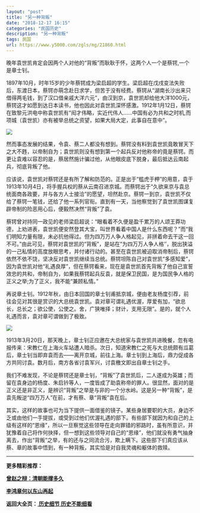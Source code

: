 ```yaml
---
layout: "post"
title: "另一种背叛"
date: "2018-12-17 16:15"
categories: "民国历史"
description: "另一种背叛"
tags: 民国
url: https://www.y5000.com/zgls/mg/21860.html
---
```






晚年袁世凯肯定会因两个人对他的“背叛”而耿耿于怀，这两个人一个是蔡锷,一个是章士钊。

1897年10月，时年15岁的少年蔡锷成为梁启超的学生。梁启超在戊戌变法失败后，东渡日本，蔡锷亦萌念赴日求学，但苦于没有经费。蔡锷从“湖南长沙出来只借得两毛钱，到了汉口借亲戚大洋六元”，由汉到京，袁世凯却给他大洋1000元，蔡锷这才如愿到达日本读书，他也因此对袁世凯深怀感激。1912年1月12日，蔡锷在致黎元洪电中称袁世凯有“闳才伟略，实近代伟人……中国有必为共和之时机,而项城（袁世凯）亦有被举总统之资望，如果大局大定，此事自在意中”。

![](https://img.y5000.com/uploads/allimg/170524/11-1F524113425527.jpg)

然而事态发展的结果，令袁、蔡二人都没有想到。蔡锷没有料到袁世凯竟敢冒天下之大不韪，以帝制自为；袁世凯则没有想到第一个起兵反对他称帝的竟是蔡锷。而更让袁难以容忍的是，蔡居然施计骗过他，从他眼皮底下脱身，最后抵达云南起兵，彻底背叛了他。

应该说，袁世凯对蔡锷还是有所了解和防范的。正是出于“槛虎于柙”的用意，袁于1913年10月4日，将手握兵权的蔡从云南召进京城。而蔡锷出于“久欲来京与袁总统面商各政要，并与各方人士接洽”的愿望，坦然赴京。蔡锷一到京，袁世凯不仅给了蔡锷一笔钱，还给了他一系列官衔。直到有一天，当他察觉到了袁世凯图谋复辟帝制的险恶用心后，便毅然决然“背叛”了袁。

蔡锷曾对持同一政见的老师梁启超说：“眼看着不久便是盈千累万的人颂王莽功德，上劝进表，袁世凯便安然登其大宝，叫世界看着中国人是什么东西呢？”而“我们明知力量有限，未必抗他得过。但为四万万人争人格起见，非拼着命去干这一回不可。”由此可见，蔡锷对袁世凯的“背叛”，是站在“为四万万人争人格’’，脱出狭溢的一己私情的高度放眼思考，并付诸行动的。甚至在袁世凯被迫取消帝制后，蔡锷依然不依不饶，坚决反对袁世凯继续当总统。蔡锷坦陈自己对袁世凯“多感知爱”，因为袁世凯对他“礼遇良厚”，但在蔡锷看来，现在是袁世凯首先背叛了他自己宣誓效忠的共和，帝制自为，如果我蔡锷起兵反袁，就是保卫民国，是为国民争人格的正义之举;为了正义，我不能“兼顾私情。”

再说章士钊。1912年秋，由日本回国的章士钊甫抵京城，便由老友杨度引荐，前往会见对其很是赏识的大总统袁世凯。袁对章可谓礼遇优渥，厚爱有加，“欲总长，总长之；欲公使，公使之。舍，广狭唯择；财计，支用无限”。是的，就个人礼遇而言，袁对章可谓做到了极致。

![](https://img.y5000.com/uploads/allimg/170524/11-1F524113456351.jpg)

1913年3月20日，那天晚上，章士钊正应邀在大总统家与袁世凯共进晚餐，忽有电报传来：宋教仁在上海火车站遭人暗杀。次日，知道宋教仁之死与大总统颇有瓜葛后，章士钊当即弃袁而去——离开京城，前往上海。章士钊到上海后，鼎力促成各方共同讨袁。数月后，南方各省讨袁军兴，讨袁檄文即出自章士钊之手。

我们不难发现，不论是蔡锷还是章士钊，“背叛”了袁世凯后，二人遂成为英雄；而留在袁身边的杨度、朱启钤等人，一度皆成了助袁称帝的罪人。很显然，面对的是正义还是非正义，是辨识“背叛”之举是与非的一个分水岭。这是另一种“背叛”，是袁先叛逆“四万万人”在前，才有蔡、章“背叛”袁在后。

其实，这样的故事也可为当下提供一面借鉴的镜子。某些身居要职的大员，身边不乏或由他们一手提拔，或受到过他们优渥礼遇的部下。有些部下就因为和自己的上级有这样的“恩缘”，所以一旦察觉这些领导在走向罪错的邪路时，虽有所意识，并犹豫着自己将作何抉择，但一想到这些领导对自己的“恩缘”，他们就没有勇气抽身离去，作出“背叛”之举，有的还与之同流合污，欺上瞒下。这些部下们真应该从蔡、章的故事中悟到，有一种背叛，其实恰是对自我灵魂和躯体的救赎。

* * *

**更多精彩推荐：**

**[曾赵之辩：清朝能撑多久](https://www.y5000.com/zgls/mq/21861.html)**

**[李鸿章何以东山再起](https://www.y5000.com/zgls/mg/21862.html)**

**返回大全页：[ 历史细节 历史不能细看](https://www.y5000.com/zgls/21864.html)**
